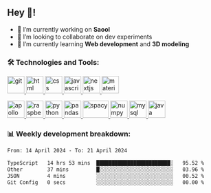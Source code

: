 ## Hey 👋!

- 🔭 I’m currently working on **Saool**
- 👯 I’m looking to collaborate on dev experiments
- 🌱 I’m currently learning **Web development** and **3D modeling**


###  🛠 Technologies and Tools:
 <a href="https://git-scm.com/" target="_blank"> <img src="https://www.vectorlogo.zone/logos/git-scm/git-scm-icon.svg" alt="git" width="40" height="40"/> </a>
 <a href="https://developer.mozilla.org/en-US/docs/Web/HTML" target="_blank"> <img src="https://www.vectorlogo.zone/logos/w3_html5/w3_html5-icon.svg" alt="html" width="40" height="40"/> </a>
 <a href="https://developer.mozilla.org/en-US/docs/Web/CSS" target="_blank"> <img src="https://user-images.githubusercontent.com/67515119/120896181-18628280-c629-11eb-86b4-3a5814712431.png" alt="css" width="40" height="40"/> </a>
 <a href="https://developer.mozilla.org/en-US/docs/Web/JavaScript" target="_blank"> <img src="https://cdn.worldvectorlogo.com/logos/javascript-1.svg" alt="javascript" width="40" height="40"/> </a>
  <a href="https://nextjs.org/" target="_blank"> <img src="https://cdn.worldvectorlogo.com/logos/next-js.svg" alt="nextjs" width="40" height="40"/> </a>
 <a href="https://material-ui.com/" target="_blank"> <img src="https://cdn.worldvectorlogo.com/logos/material-ui-1.svg" alt="material-UI" width="40" height="40"/> </a>
<!--  <a href="https://graphql.org/" target="_blank"> <img src="https://cdn.worldvectorlogo.com/logos/graphql.svg" alt="graphql" width="40" height="40"/> </a> -->
 <a href="https://www.apollographql.com/" target="_blank"> <img src="https://cdn.worldvectorlogo.com/logos/apollo-graphql-compact.svg" alt="apollo" width="40" height="40"/> </a>
 <a href="https://www.raspberrypi.org/" target="_blank"> <img src="https://www.vectorlogo.zone/logos/raspberrypi/raspberrypi-icon.svg" alt="raspberry pi" width="40" height="40"/> </a>
 <a href="https://www.python.org/" target="_blank"> <img src="https://www.vectorlogo.zone/logos/python/python-icon.svg" alt="python" width="40" height="40"/> </a>
 <a href="https://pandas.pydata.org/" target="_blank"> <img src="https://raw.githubusercontent.com/simple-icons/simple-icons/7cdc8ac6a3ff0f46857ed490661298b6cfe7d90d/icons/pandas.svg" alt="pandas" width="40" height="40"/> </a>
 <a href="https://spacy.io/" target="_blank"> <img src="https://raw.githubusercontent.com/explosion/spaCy/ff5cf3606cf354c7639ce40b81cacc93bfb03583/website/src/images/logo.svg" alt="spacy" width="60" height="40"/> </a>
 <a href="https://numpy.org/" target="_blank"> <img src="https://www.vectorlogo.zone/logos/numpy/numpy-icon.svg" alt="numpy" width="40" height="40"/> </a>
 <a href="https://www.mysql.com/" target="_blank"> <img src="https://www.vectorlogo.zone/logos/mysql/mysql-icon.svg" alt="mysql" width="40" height="40"/> </a>
 <a href="https://www.java.com" target="_blank"> <img src="https://www.vectorlogo.zone/logos/java/java-icon.svg" alt="java" width="40" height="40"/> </a>

  

 
### 📊 Weekly development breakdown:

<!--START_SECTION:waka-->

```txt
From: 14 April 2024 - To: 21 April 2024

TypeScript   14 hrs 53 mins  ████████████████████████░   95.52 %
Other        37 mins         █░░░░░░░░░░░░░░░░░░░░░░░░   03.96 %
JSON         4 mins          ░░░░░░░░░░░░░░░░░░░░░░░░░   00.52 %
Git Config   0 secs          ░░░░░░░░░░░░░░░░░░░░░░░░░   00.00 %
```

<!--END_SECTION:waka-->



